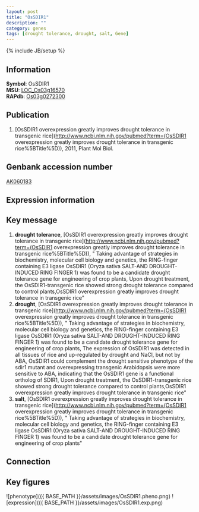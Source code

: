 ```yaml
---
layout: post
title: "OsSDIR1"
description: ""
category: genes
tags: [drought tolerance, drought, salt, Gene]
---
```

{% include JB/setup %}

## Information
__Symbol__: OsSDIR1  
__MSU__: [LOC_Os03g16570](http://rice.plantbiology.msu.edu/cgi-bin/ORF_infopage.cgi?orf=LOC_Os03g16570)  
__RAPdb__: [Os03g0272300](http://rapdb.dna.affrc.go.jp/viewer/gbrowse_details/irgsp1?name=Os03g0272300)  

## Publication
1. [OsSDIR1 overexpression greatly improves drought tolerance in transgenic rice](http://www.ncbi.nlm.nih.gov/pubmed?term=(OsSDIR1 overexpression greatly improves drought tolerance in transgenic rice%5BTitle%5D)), 2011, Plant Mol Biol.

## Genbank accession number
[AK060183](http://www.ncbi.nlm.nih.gov/nuccore/AK060183)

## Expression information

## Key message
1. __drought tolerance__, [OsSDIR1 overexpression greatly improves drought tolerance in transgenic rice](http://www.ncbi.nlm.nih.gov/pubmed?term=(OsSDIR1 overexpression greatly improves drought tolerance in transgenic rice%5BTitle%5D)), " Taking advantage of strategies in biochemistry, molecular cell biology and genetics, the RING-finger containing E3 ligase OsSDIR1 (Oryza sativa SALT-AND DROUGHT-INDUCED RING FINGER 1) was found to be a candidate drought tolerance gene for engineering of crop plants, Upon drought treatment, the OsSDIR1-transgenic rice showed strong drought tolerance compared to control plants,OsSDIR1 overexpression greatly improves drought tolerance in transgenic rice"
2. __drought__, [OsSDIR1 overexpression greatly improves drought tolerance in transgenic rice](http://www.ncbi.nlm.nih.gov/pubmed?term=(OsSDIR1 overexpression greatly improves drought tolerance in transgenic rice%5BTitle%5D)), " Taking advantage of strategies in biochemistry, molecular cell biology and genetics, the RING-finger containing E3 ligase OsSDIR1 (Oryza sativa SALT-AND DROUGHT-INDUCED RING FINGER 1) was found to be a candidate drought tolerance gene for engineering of crop plants, The expression of OsSDIR1 was detected in all tissues of rice and up-regulated by drought and NaCl, but not by ABA, OsSDIR1 could complement the drought sensitive phenotype of the sdir1 mutant and overexpressing transgenic Arabidopsis were more sensitive to ABA, indicating that the OsSDIR1 gene is a functional ortholog of SDIR1, Upon drought treatment, the OsSDIR1-transgenic rice showed strong drought tolerance compared to control plants,OsSDIR1 overexpression greatly improves drought tolerance in transgenic rice"
3. __salt__, [OsSDIR1 overexpression greatly improves drought tolerance in transgenic rice](http://www.ncbi.nlm.nih.gov/pubmed?term=(OsSDIR1 overexpression greatly improves drought tolerance in transgenic rice%5BTitle%5D)), " Taking advantage of strategies in biochemistry, molecular cell biology and genetics, the RING-finger containing E3 ligase OsSDIR1 (Oryza sativa SALT-AND DROUGHT-INDUCED RING FINGER 1) was found to be a candidate drought tolerance gene for engineering of crop plants"

## Connection

## Key figures
![phenotype]({{ BASE_PATH }}/assets/images/OsSDIR1.pheno.png)
![expression]({{ BASE_PATH }}/assets/images/OsSDIR1.exp.png)


